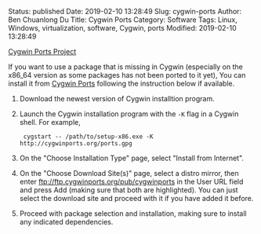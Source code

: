 Status: published
Date: 2019-02-10 13:28:49
Slug: cygwin-ports
Author: Ben Chuanlong Du
Title: Cygwin Ports
Category: Software
Tags: Linux, Windows, virtualization, software, Cygwin, ports
Modified: 2019-02-10 13:28:49

[Cygwin Ports Project](http://cygwinports.org/)


If you want to use a package that is missing in Cygwin 
(especially on the x86_64 version as some packages has not been ported to it yet),
You can install it from 
[Cygwin Ports](https://sourceware.org/cygwinports/)
following the instruction below if available.

1. Download the newest version of Cygwin installtion program.

2. Launch the Cygwin installation program with the `-K` flag in a Cygwin shell.
    For example,

        cygstart -- /path/to/setup-x86.exe -K http://cygwinports.org/ports.gpg

3. On the "Choose Installation Type" page, 
    select "Install from Internet".

4. On the "Choose Download Site(s)" page, 
    select a distro mirror, 
    then enter <ftp://ftp.cygwinports.org/pub/cygwinports> 
    in the User URL field and press Add (making sure that both are highlighted).
    You can just select the download site and proceed with it if you have added it before.

5. Proceed with package selection and installation, 
    making sure to install any indicated dependencies.